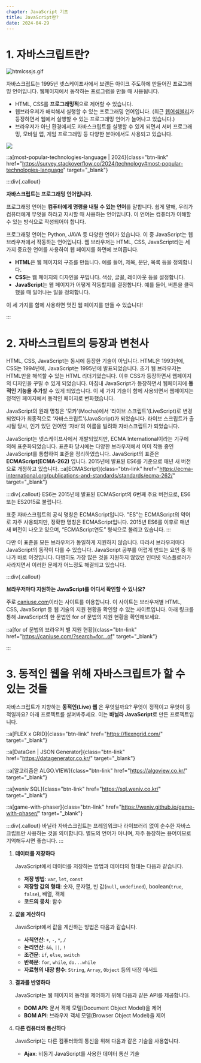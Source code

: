 ```yaml
---
chapter: JavaScript 기초
title: JavaScript란?
date: 2024-04-29
---
```


# 1. 자바스크립트란?

![htmlcssjs.gif](/images/essentials-javascript/chapter01/htmlcssjs.gif)

자바스크립트는 1995년 넷스케이프사에서 브랜든 아이크 주도하에 만들어진 프로그래밍 언어입니다. 웹페이지에서 동작하는 프로그램을 만들 때 사용됩니다.

- HTML, CSS를 **프로그래밍적**으로 제어할 수 있습니다.
- 웹브라우저가 해석해서 실행할 수 있는 프로그래밍 언어입니다. (최근 [웹어셈블리](https://developer.mozilla.org/ko/docs/WebAssembly/Concepts)가 등장하면서 웹에서 실행할 수 있는 프로그래밍 언어가 늘어나고 있습니다.)
- 브라우저가 아닌 환경에서도 자바스크립트를 실행할 수 있게 되면서 서버 프로그래밍, 모바일 앱, 게임 프로그래밍 등 다양한 분야에서도 사용되고 있습니다.

![](/images/essentials-javascript/chapter01/survey.stackoverflow.co_2024_technology.png)

::a[most-popular-technologies-language | 2024]{class="btn-link" href="https://survey.stackoverflow.co/2024/technology#most-popular-technologies-language" target="\_blank"}

:::div{.callout}

**자바스크립트는 프로그래밍 언어입니다.**

프로그래밍 언어는 **컴퓨터에게 명령을 내릴 수 있는 언어**를 말합니다. 쉽게 말해, 우리가 컴퓨터에게 무엇을 하라고 지시할 때 사용하는 언어입니다. 이 언어는 컴퓨터가 이해할 수 있는 방식으로 작성되어야 합니다.

프로그래밍 언어는 Python, JAVA 등 다양한 언어가 있습니다. 이 중 JavaScript는 웹 브라우저에서 작동하는 언어입니다. 웹 브라우저는 HTML, CSS, JavaScript라는 세 가지 중요한 언어를 사용하여 웹 페이지를 화면에 보여줍니다.

- **HTML**은 웹 페이지의 구조를 만듭니다. 예를 들어, 제목, 문단, 목록 등을 정의합니다.
- **CSS**는 웹 페이지의 디자인을 꾸밉니다. 색상, 글꼴, 레이아웃 등을 설정합니다.
- **JavaScript**는 웹 페이지가 어떻게 작동할지를 결정합니다. 예를 들어, 버튼을 클릭했을 때 일어나는 일을 정의합니다.

이 세 가지를 함께 사용하면 멋진 웹 페이지를 만들 수 있습니다!

:::

# 2. 자바스크립트의 등장과 변천사

HTML, CSS, JavaScript는 동시에 등장한 기술이 아닙니다. HTML은 1993년에, CSS는 1994년에, JavaScript는 1995년에 발표되었습니다. 초기 웹 브라우저는 HTML만을 해석할 수 있는 HTML 리더기였습니다. 이후 CSS가 등장하면서 웹페이지의 디자인을 꾸밀 수 있게 되었습니다. 마침내 JavaScript가 등장하면서 웹페이지에 **동적인 기능을 추가**할 수 있게 되었습니다. 이 세 가지 기술이 함께 사용되면서 웹페이지는 정적인 페이지에서 동적인 페이지로 변화했습니다.

JavaScript의 원래 명칭은 ‘모카’(Mocha)에서 ‘라이브 스크립트’(LiveScript)로 변경되었다가 최종적으로 ‘자바스크립트’(JavaScript)가 되었습니다. 라이브 스크립트가 출시될 당시, 인기 있던 언어인 ‘자바’의 이름을 빌려와 자바스크립트가 되었습니다.

JavaScript는 넷스케이프사에서 개발되었지만, ECMA International이라는 기구에 의해 표준화되었습니다. 표준화 당시에는 다양한 브라우저에서 이미 작동 중인 JavaScript를 통합하여 표준을 정리하였습니다. JavaScript의 표준은 **ECMAScript(ECMA-262)** 입니다. 2015년에 발표된 ES6를 기준으로 매년 새 버전으로 개정하고 있습니다.
::a[ECMAScript]{class="btn-link" href="https://ecma-international.org/publications-and-standards/standards/ecma-262/" target="\_blank"}

:::div{.callout}
ES6는 2015년에 발표된 ECMAScript의 6번째 주요 버전으로, ES6 또는 ES2015로 불립니다.

표준 자바스크립트의 공식 명칭은 ECMAScript입니다. "ES"는 ECMAScript의 약어로 자주 사용되지만, 정확한 명칭은 ECMAScript입니다. 2015년 ES6를 이후로 매년 새 버전이 나오고 있으며, “ECMAScript연도” 형식으로 불리고 있습니다.
:::

다만 이 표준을 모든 브라우저가 동일하게 지원하지 않습니다. 따라서 브라우저마다 JavaScript의 동작이 다를 수 있습니다. JavaScript 공부를 어렵게 만드는 요인 중 하나가 바로 이것입니다. 다행히도 가장 많은 것을 지원하지 않았던 인터넷 익스플로러가 사라지면서 이러한 문제가 어느정도 해결되고 있습니다.

:::div{.callout}

**브라우저마다 지원하는 JavaScript를 어디서 확인할 수 있나요?**

주로 [caniuse.com](https://caniuse.com/)이라는 사이트를 이용합니다. 이 사이트는 브라우저별 HTML, CSS, JavaScript 등 웹 기술의 지원 현황을 확인할 수 있는 사이트입니다. 아래 링크를 통해 JavaScript의 한 문법인 for of 문법의 지원 현황을 확인해보세요.

::a[for of 문법의 브라우저 별 지원 현황]{class="btn-link" href="https://caniuse.com/?search=for...of" target="\_blank"}

:::

# 3. 동적인 웹을 위해 자바스크립트가 할 수 있는 것들

자바스크립트가 지향하는 **동적인(Live) 웹** 은 무엇일까요? 무엇이 정적이고 무엇이 동적일까요? 아래 프로젝트를 살펴봐주세요. 이는 **바닐라 JavaScript**로 만든 프로젝트입니다.

::a[FLEX x GRID]{class="btn-link" href="https://flexngrid.com/" target="\_blank"}

::a[DataGen | JSON Generator]{class="btn-link" href="https://datagenerator.co.kr/" target="\_blank"}

::a[알고리즘은 ALGO.VIEW]{class="btn-link" href="https://algoview.co.kr/" target="\_blank"}

::a[weniv SQL]{class="btn-link" href="https://sql.weniv.co.kr/" target="\_blank"}

::a[game-with-phaser]{class="btn-link" href="https://weniv.github.io/game-with-phaser/" target="\_blank"}

:::div{.callout}
바닐라 자바스크립트는 프레임워크나 라이브러리 없이 순수한 자바스크립트만 사용하는 것을 의미합니다. 별도의 언어가 아니며, 자주 등장하는 용어이므로 기억해두시면 좋습니다.
:::

1. **데이터를 저장하다**

   JavaScript에서 데이터를 저장하는 방법과 데이터의 형태는 다음과 같습니다.

   - **저장 방법**: `var`, `let`, `const`
   - **저장할 값의 형태**: 숫자, 문자열, 빈 값(`null`, `undefined`), boolean(`true`, `false`), 배열, 객체
   - **코드의 뭉치**: 함수

2. **값을 계산하다**

   JavaScript에서 값을 계산하는 방법은 다음과 같습니다.

   - **사칙연산**: `+`, `-`, `*`, `/`
   - **논리연산**: `&&`, `||`, `!`
   - **조건문**: `if`, `else`, `switch`
   - **반복문**: `for`, `while`, `do...while`
   - **자료형의 내장 함수**: `String`, `Array`, `Object` 등의 내장 메서드

3. **결과를 반영하다**

   JavaScript는 웹 페이지의 동작을 제어하기 위해 다음과 같은 API를 제공합니다.

   - **DOM API**: 문서 객체 모델(Document Object Model)을 제어
   - **BOM API**: 브라우저 객체 모델(Browser Object Model)을 제어

4. **다른 컴퓨터와 통신하다**

   JavaScript는 다른 컴퓨터와의 통신을 위해 다음과 같은 기술을 사용합니다.

   - **Ajax**: 비동기 JavaScript를 사용한 데이터 통신 기술
